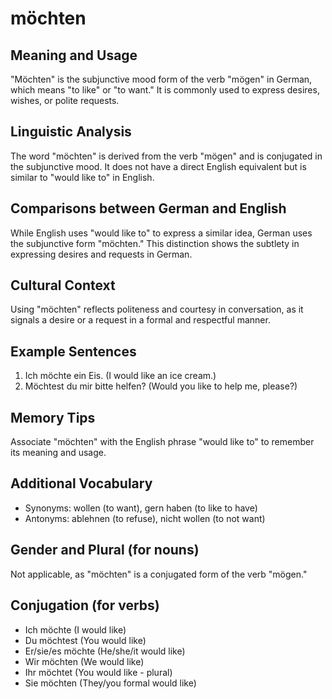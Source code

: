 # möchten
## Meaning and Usage
"Möchten" is the subjunctive mood form of the verb "mögen" in German, which means "to like" or "to want." It is commonly used to express desires, wishes, or polite requests.

## Linguistic Analysis
The word "möchten" is derived from the verb "mögen" and is conjugated in the subjunctive mood. It does not have a direct English equivalent but is similar to "would like to" in English.

## Comparisons between German and English
While English uses "would like to" to express a similar idea, German uses the subjunctive form "möchten." This distinction shows the subtlety in expressing desires and requests in German.

## Cultural Context
Using "möchten" reflects politeness and courtesy in conversation, as it signals a desire or a request in a formal and respectful manner.

## Example Sentences
1. Ich möchte ein Eis. (I would like an ice cream.)
2. Möchtest du mir bitte helfen? (Would you like to help me, please?)

## Memory Tips
Associate "möchten" with the English phrase "would like to" to remember its meaning and usage.

## Additional Vocabulary
- Synonyms: wollen (to want), gern haben (to like to have)
- Antonyms: ablehnen (to refuse), nicht wollen (to not want)

## Gender and Plural (for nouns)
Not applicable, as "möchten" is a conjugated form of the verb "mögen."

## Conjugation (for verbs)
- Ich möchte (I would like)
- Du möchtest (You would like)
- Er/sie/es möchte (He/she/it would like)
- Wir möchten (We would like)
- Ihr möchtet (You would like - plural)
- Sie möchten (They/you formal would like)